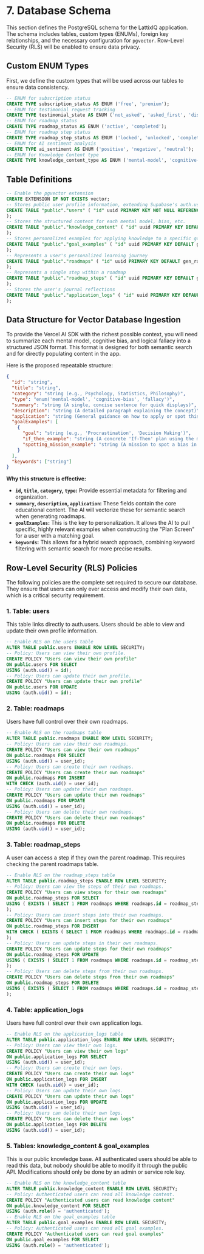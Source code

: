 # **7. Database Schema**

This section defines the PostgreSQL schema for the LattixIQ application. The schema includes tables, custom types (ENUMs), foreign key relationships, and the necessary configuration for `pgvector`. Row-Level Security (RLS) will be enabled to ensure data privacy.

## **Custom ENUM Types**

First, we define the custom types that will be used across our tables to ensure data consistency.

```sql
-- ENUM for subscription status
CREATE TYPE subscription_status AS ENUM ('free', 'premium');
-- ENUM for testimonial request tracking
CREATE TYPE testimonial_state AS ENUM ('not_asked', 'asked_first', 'dismissed_first', 'submitted', 'asked_second', 'dismissed_second');
-- ENUM for roadmap status
CREATE TYPE roadmap_status AS ENUM ('active', 'completed');
-- ENUM for roadmap step status
CREATE TYPE roadmap_step_status AS ENUM ('locked', 'unlocked', 'completed');
-- ENUM for AI sentiment analysis
CREATE TYPE ai_sentiment AS ENUM ('positive', 'negative', 'neutral');
-- ENUM for Knowledge Content type
CREATE TYPE knowledge_content_type AS ENUM ('mental-model', 'cognitive-bias', 'fallacy');
```

## **Table Definitions**

```sql
-- Enable the pgvector extension
CREATE EXTENSION IF NOT EXISTS vector;
-- Stores public user profile information, extending Supabase's auth.users
CREATE TABLE "public"."users" ( "id" uuid PRIMARY KEY NOT NULL REFERENCES auth.users(id) ON DELETE CASCADE, "email" text, "created_at" timestamptz DEFAULT now(), "stripe_customer_id" text, "subscription_status" subscription_status DEFAULT 'free'::subscription_status, "testimonial_state" testimonial_state DEFAULT 'not_asked'::testimonial_state, "notification_prefs" jsonb
);
-- Stores the structured content for each mental model, bias, etc.
CREATE TABLE "public"."knowledge_content" ( "id" uuid PRIMARY KEY DEFAULT gen_random_uuid(), "title" text NOT NULL, "category" text, "type" knowledge_content_type NOT NULL, "summary" text, "description" text, "application" text, "keywords" text[], "embedding" vector(1536) -- For OpenAI's text-embedding-ada-002 model
);
-- Stores personalized examples for applying knowledge to a specific goal
CREATE TABLE "public"."goal_examples" ( "id" uuid PRIMARY KEY DEFAULT gen_random_uuid(), "knowledge_content_id" uuid NOT NULL REFERENCES public.knowledge_content(id) ON DELETE CASCADE, "goal" text NOT NULL, "if_then_example" text, "spotting_mission_example" text
);
-- Represents a user's personalized learning journey
CREATE TABLE "public"."roadmaps" ( "id" uuid PRIMARY KEY DEFAULT gen_random_uuid(), "user_id" uuid NOT NULL REFERENCES public.users(id) ON DELETE CASCADE, "goal_description" text, "status" roadmap_status DEFAULT 'active'::roadmap_status, "created_at" timestamptz DEFAULT now(), "completed_at" timestamptz
);
-- Represents a single step within a roadmap
CREATE TABLE "public"."roadmap_steps" ( "id" uuid PRIMARY KEY DEFAULT gen_random_uuid(), "roadmap_id" uuid NOT NULL REFERENCES public.roadmaps(id) ON DELETE CASCADE, "knowledge_content_id" uuid NOT NULL REFERENCES public.knowledge_content(id), "status" roadmap_step_status DEFAULT 'locked'::roadmap_step_status, "order" smallint NOT NULL
);
-- Stores the user's journal reflections
CREATE TABLE "public"."application_logs" ( "id" uuid PRIMARY KEY DEFAULT gen_random_uuid(), "user_id" uuid NOT NULL REFERENCES public.users(id) ON DELETE CASCADE, "roadmap_step_id" uuid NOT NULL REFERENCES public.roadmap_steps(id) ON DELETE CASCADE, "situation_text" text, "learning_text" text, "effectiveness_rating" smallint, "ai_sentiment" ai_sentiment, "ai_topics" text[], "created_at" timestamptz DEFAULT now()
);
```

## **Data Structure for Vector Database Ingestion**

To provide the Vercel AI SDK with the richest possible context, you will need to summarize each mental model, cognitive bias, and logical fallacy into a structured JSON format. This format is designed for both semantic search and for directly populating content in the app.

Here is the proposed repeatable structure:

```json
{
  "id": "string",
  "title": "string",
  "category": "string (e.g., Psychology, Statistics, Philosophy)",
  "type": "enum('mental-model', 'cognitive-bias', 'fallacy')",
  "summary": "string (A single, concise sentence for quick displays)",
  "description": "string (A detailed paragraph explaining the concept)",
  "application": "string (General guidance on how to apply or spot this concept)",
  "goalExamples": [
    {
      "goal": "string (e.g., 'Procrastination', 'Decision Making')",
      "if_then_example": "string (A concrete 'If-Then' plan using the model)",
      "spotting_mission_example": "string (A mission to spot a bias in the wild)"
    }
  ],
  "keywords": ["string"]
}
```

**Why this structure is effective:**

- **`id`, `title`, `category`, `type`:** Provide essential metadata for filtering and organization.
- **`summary`, `description`, `application`:** These fields contain the core educational content. The AI will vectorize these for semantic search when generating roadmaps.
- **`goalExamples`:** This is the key to personalization. It allows the AI to pull specific, highly relevant examples when constructing the "Plan Screen" for a user with a matching goal.
- **`keywords`:** This allows for a hybrid search approach, combining keyword filtering with semantic search for more precise results.

## **Row-Level Security (RLS) Policies**

The following policies are the complete set required to secure our database. They ensure that users can only ever access and modify their own data, which is a critical security requirement.

### 1. Table: users

This table links directly to auth.users. Users should be able to view and update their own profile information.

```sql
-- Enable RLS on the users table
ALTER TABLE public.users ENABLE ROW LEVEL SECURITY;
-- Policy: Users can view their own profile.
CREATE POLICY "Users can view their own profile"
ON public.users FOR SELECT
USING (auth.uid() = id);
-- Policy: Users can update their own profile.
CREATE POLICY "Users can update their own profile"
ON public.users FOR UPDATE
USING (auth.uid() = id);
```

### 2. Table: roadmaps

Users have full control over their own roadmaps.

```sql
-- Enable RLS on the roadmaps table
ALTER TABLE public.roadmaps ENABLE ROW LEVEL SECURITY;
-- Policy: Users can view their own roadmaps.
CREATE POLICY "Users can view their own roadmaps"
ON public.roadmaps FOR SELECT
USING (auth.uid() = user_id);
-- Policy: Users can create their own roadmaps.
CREATE POLICY "Users can create their own roadmaps"
ON public.roadmaps FOR INSERT
WITH CHECK (auth.uid() = user_id);
-- Policy: Users can update their own roadmaps.
CREATE POLICY "Users can update their own roadmaps"
ON public.roadmaps FOR UPDATE
USING (auth.uid() = user_id);
-- Policy: Users can delete their own roadmaps.
CREATE POLICY "Users can delete their own roadmaps"
ON public.roadmaps FOR DELETE
USING (auth.uid() = user_id);
```

### 3. Table: roadmap_steps

A user can access a step if they own the parent roadmap. This requires checking the parent roadmaps table.

```sql
-- Enable RLS on the roadmap_steps table
ALTER TABLE public.roadmap_steps ENABLE ROW LEVEL SECURITY;
-- Policy: Users can view the steps of their own roadmaps.
CREATE POLICY "Users can view steps for their own roadmaps"
ON public.roadmap_steps FOR SELECT
USING ( EXISTS ( SELECT 1 FROM roadmaps WHERE roadmaps.id = roadmap_steps.roadmap_id AND roadmaps.user_id = auth.uid() )
);
-- Policy: Users can insert steps into their own roadmaps.
CREATE POLICY "Users can insert steps for their own roadmaps"
ON public.roadmap_steps FOR INSERT
WITH CHECK ( EXISTS ( SELECT 1 FROM roadmaps WHERE roadmaps.id = roadmap_steps.roadmap_id AND roadmaps.user_id = auth.uid() )
);
-- Policy: Users can update steps in their own roadmaps.
CREATE POLICY "Users can update steps for their own roadmaps"
ON public.roadmap_steps FOR UPDATE
USING ( EXISTS ( SELECT 1 FROM roadmaps WHERE roadmaps.id = roadmap_steps.roadmap_id AND roadmaps.user_id = auth.uid() )
);
-- Policy: Users can delete steps from their own roadmaps.
CREATE POLICY "Users can delete steps from their own roadmaps"
ON public.roadmap_steps FOR DELETE
USING ( EXISTS ( SELECT 1 FROM roadmaps WHERE roadmaps.id = roadmap_steps.roadmap_id AND roadmaps.user_id = auth.uid() )
);
```

### 4. Table: application_logs

Users have full control over their own application logs.

```sql
-- Enable RLS on the application_logs table
ALTER TABLE public.application_logs ENABLE ROW LEVEL SECURITY;
-- Policy: Users can view their own logs.
CREATE POLICY "Users can view their own logs"
ON public.application_logs FOR SELECT
USING (auth.uid() = user_id);
-- Policy: Users can create their own logs.
CREATE POLICY "Users can create their own logs"
ON public.application_logs FOR INSERT
WITH CHECK (auth.uid() = user_id);
-- Policy: Users can update their own logs.
CREATE POLICY "Users can update their own logs"
ON public.application_logs FOR UPDATE
USING (auth.uid() = user_id);
-- Policy: Users can delete their own logs.
CREATE POLICY "Users can delete their own logs"
ON public.application_logs FOR DELETE
USING (auth.uid() = user_id);
```

### 5. Tables: knowledge_content & goal_examples

This is our public knowledge base. All authenticated users should be able to read this data, but nobody should be able to modify it through the public API. Modifications should only be done by an admin or service role key.

```sql
-- Enable RLS on the knowledge_content table
ALTER TABLE public.knowledge_content ENABLE ROW LEVEL SECURITY;
-- Policy: Authenticated users can read all knowledge content.
CREATE POLICY "Authenticated users can read knowledge content"
ON public.knowledge_content FOR SELECT
USING (auth.role() = 'authenticated');
-- Enable RLS on the goal_examples table
ALTER TABLE public.goal_examples ENABLE ROW LEVEL SECURITY;
-- Policy: Authenticated users can read all goal examples.
CREATE POLICY "Authenticated users can read goal examples"
ON public.goal_examples FOR SELECT
USING (auth.role() = 'authenticated');
```
